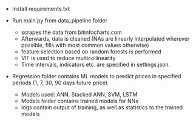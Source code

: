 * Install requirements.txt

* Run main.py from data_pipeline folder
    * scrapes the data from bitinfocharts.com
    * Afterwards, data is cleaned (NAs are linearly interpolated wherever possible, fills with most common values otherwise)
    * feature selection based on random forests is performed
    * VIF is used to reduce multicollinearity
    * Time intervals, indicators etc. are specified in settings.json.

* Regression folder contains ML models to predict prices in specified periods (1, 7, 30, 90 days future price)
    * Models used: ANN, Stacked ANN, SVM, LSTM
    * Models folder contains trained models for NNs
    * logs contain output of training, as well as statistics to the trained models